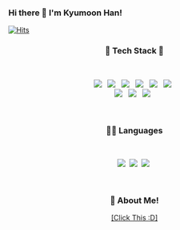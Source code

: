 ### Hi there 👋 I'm Kyumoon Han!   
[![Hits](https://hits.seeyoufarm.com/api/count/incr/badge.svg?url=https%3A%2F%2Fgithub.com%2Fgksrbans%2Fhit-counter&count_bg=%2379C83D&title_bg=%23555555&icon=&icon_color=%23E7E7E7&title=hits&edge_flat=false)](https://hits.seeyoufarm.com)
<div align="center">  

<!--
**gksrbans/gksrbans** is a ✨ _special_ ✨ repository because its `README.md` (this file) appears on your GitHub profile.

Here are some ideas to get you started:

- 🔭 I’m currently working on ...
- 🌱 I’m currently learning ...
- 👯 I’m looking to collaborate on ...
- 🤔 I’m looking for help with ...
- 💬 Ask me about ...
- 📫 How to reach me: ...
- 😄 Pronouns: ...
- ⚡ Fun fact: ...
-->



<h3 align="center"><b>🌱 Tech Stack 🌱</b></h3>
</br>
<p align="center">
<img src="https://img.shields.io/badge/React-61DAFB?style=flat-square&logo=React&logoColor=white"/></a> &nbsp
<img src="https://img.shields.io/badge/Redux-764ABC?style=flat-square&logo=Redux&logoColor=white"/></a> &nbsp
<img src="https://img.shields.io/badge/Node.js-339933?style=flat-square&logo=JavaScript&logoColor=white"/></a> &nbsp
<img src="https://img.shields.io/badge/Django-092E20?style=flat-square&logo=Django&logoColor=white"/></a> &nbsp
<img src="https://img.shields.io/badge/MongoDB-47A248?style=flat-square&logo=MongoDB&logoColor=white"/></a> &nbsp
<img src="https://img.shields.io/badge/Amazon AWS-232F3E?style=flat-square&logo=Amazon%20AWS&logoColor=white"/></a> &nbsp 
</br>
<img src="https://img.shields.io/badge/Splunk-000000?style=flat-square&logo=Splunk&logoColor=white"/></a> &nbsp
<img src="https://img.shields.io/badge/Jira-0052CC?style=flat-square&logo=Jira&logoColor=white"/></a> &nbsp
<img src="https://img.shields.io/badge/Confluence-172B4D?style=flat-square&logo=Confluence&logoColor=white"/></a> &nbsp </p> &nbsp 

<h3 align="center"><b>🙋‍♂️ Languages </b></h3>  
</br>
<p align="center">
<img src="https://img.shields.io/badge/Python-★★★★☆-3766AB?style=flat-square&logo=Python&logoColor=white"/></a>&nbsp
<img src="https://img.shields.io/badge/JavaScript-★★★☆☆-F7DF1E?style=flat-square&logo=JavaScript&logoColor=white"/></a>&nbsp
<img src="https://img.shields.io/badge/Go-★☆☆☆☆-3766AB?style=flat-square&logo=Go&logoColor=white"/></a>&nbsp </p> &nbsp 

<h3 align="center"><b>🏸 About Me!</b></h3>  

[[Click This :D]](https://www.notion.so/Kyum-3cba77e4e7f64ee79a80adf798618844)

</div>
